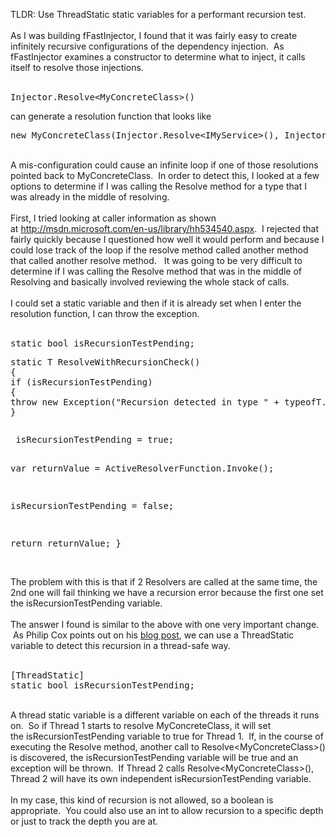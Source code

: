 <html><body><p>TLDR: Use ThreadStatic static variables for a performant recursion test.<br />
<br />
As I was building fFastInjector, I found that it was fairly easy to create infinitely recursive configurations of the dependency injection.  As fFastInjector examines a constructor to determine what to inject, it calls itself to resolve those injections. <br />
<br /></p>
<pre>Injector.Resolve&lt;MyConcreteClass&gt;()</pre>
<p>can generate a resolution function that looks like <br /></p>
<pre>new MyConcreteClass(Injector.Resolve&lt;IMyService&gt;(), Injector.Resolve&lt;IMySecurity&gt;())</pre>
<br />
A mis-configuration could cause an infinite loop if one of those resolutions pointed back to MyConcreteClass. &nbsp;In order to detect this, I looked at a few options to determine if I was calling the Resolve method for a type that I was already in the middle of resolving.<br />
<br />
First, I tried looking at caller information as shown at&nbsp;<a href="http://msdn.microsoft.com/en-us/library/hh534540.aspx">http://msdn.microsoft.com/en-us/library/hh534540.aspx</a>. &nbsp;I rejected that fairly quickly because I questioned how well it would perform and because I could lose track of the loop if the resolve method called another method that called another resolve method. &nbsp; It was going to be very difficult to determine if I was calling the Resolve method that was in the middle of Resolving and basically involved reviewing the whole stack of calls.<br />
<br />
I could set a static variable and then if it is already set when I enter the resolution function, I can throw the exception.<br />
<br />
<pre>static bool isRecursionTestPending;
<p>static T ResolveWithRecursionCheck()
{
if (isRecursionTestPending)
{
throw new Exception(&quot;Recursion detected in type &quot; + typeofT.Name);
}</pre></p>
<pre> isRecursionTestPending = true;
 
 var returnValue = ActiveResolverFunction.Invoke();
 
 isRecursionTestPending = false;
 
 return returnValue;
}
</pre>
<br />
The problem with this is that if 2 Resolvers are called at the same time, the 2nd one will fail thinking we have a recursion error because the first one set the isRecursionTestPending variable.<br />
<br />
The answer I found is similar to the above with one very important change. &nbsp;As Philip Cox points out on his <a href="http://philsversion.com/2009/04/01/dealing-with-infinite-recursion/">blog post</a>, we can use a ThreadStatic variable to detect this recursion in a thread-safe way.<br />
<br />
<pre>[ThreadStatic]
static bool isRecursionTestPending;
</pre>
<br />
A thread static variable is a different variable on each of the threads it runs on. &nbsp;So if Thread 1 starts to resolve MyConcreteClass, it will set the&nbsp;isRecursionTestPending variable to true for Thread 1. &nbsp;If, in the course of executing the Resolve method, another call to Resolve&lt;MyConcreteClass&gt;() is discovered, the&nbsp;isRecursionTestPending variable will be true and an exception will be thrown. &nbsp;If Thread 2 calls Resolve&lt;MyConcreteClass&gt;(), Thread 2 will have its own independent isRecursionTestPending variable.<br />
<br />
In my case, this kind of recursion is not allowed, so a boolean is appropriate. &nbsp;You could also use an int to allow recursion to a specific depth or just to track the depth you are at. <br />
<br />
</body></html>